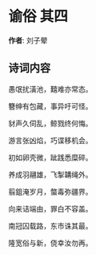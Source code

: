 # 谕俗  其四

**作者**: 刘子翚

## 诗词内容

愚氓扰潢池，囏难亦常态。

簪绅有包藏，事异吁可怪。

豺声久伺乱，鲸戮终何悔。

游言张凶焰，巧谍移机会。

初如卵壳微，跐践悉糜碎。

养成羽翮雄，飞掣韝绳外。

翦鉏淹岁月，螫毒弥疆界。

向来诘端由，罪白不容盖。

南冠囚载路，东市诛其最。

隆宽俗与新，侥幸汝勿再。

